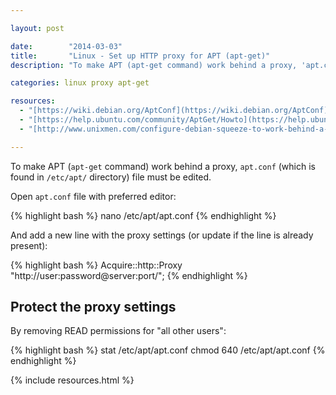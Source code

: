 ```yaml
---

layout: post

date:        "2014-03-03"
title:       "Linux - Set up HTTP proxy for APT (apt-get)"
description: "To make APT (apt-get command) work behind a proxy, 'apt.conf' (which is found in '/etc/apt/' directory) file must be edited."

categories: linux proxy apt-get

resources:
  - "[https://wiki.debian.org/AptConf](https://wiki.debian.org/AptConf)"
  - "[https://help.ubuntu.com/community/AptGet/Howto](https://help.ubuntu.com/community/AptGet/Howto)"
  - "[http://www.unixmen.com/configure-debian-squeeze-to-work-behind-a-proxy-faqs/](http://www.unixmen.com/configure-debian-squeeze-to-work-behind-a-proxy-faqs/)"

---
```



To make APT (`apt-get` command) work behind a proxy, `apt.conf` (which is found in `/etc/apt/` directory) file must be edited.

Open `apt.conf` file with preferred editor:

{% highlight bash %}
nano /etc/apt/apt.conf
{% endhighlight %}

And add a new line with the proxy settings (or update if the line is already present):

{% highlight bash %}
Acquire::http::Proxy "http://user:password@server:port/";
{% endhighlight %}


## Protect the proxy settings

By removing READ permissions for "all other users":

{% highlight bash %}
stat /etc/apt/apt.conf
chmod 640 /etc/apt/apt.conf
{% endhighlight %}


{% include resources.html %}